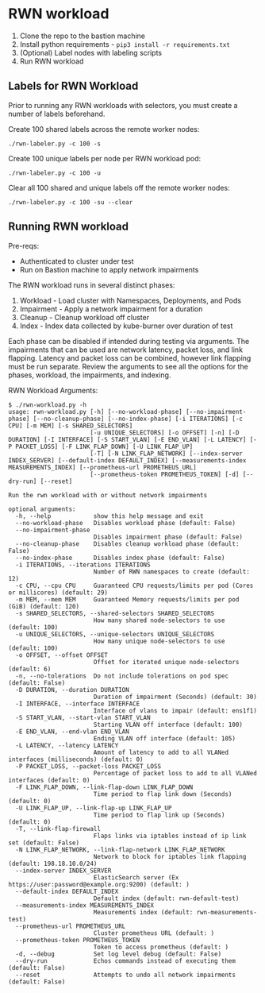 # RWN workload

1. Clone the repo to the bastion machine
2. Install python requirements - `pip3 install -r requirements.txt`
3. (Optional) Label nodes with labeling scripts
4. Run RWN workload

## Labels for RWN Workload

Prior to running any RWN workloads with selectors, you must create a number of labels beforehand.

Create 100 shared labels across the remote worker nodes:

```console
./rwn-labeler.py -c 100 -s
```

Create 100 unique labels per node per RWN workload pod:

```console
./rwn-labeler.py -c 100 -u
```

Clear all 100 shared and unique labels off the remote worker nodes:

```console
./rwn-labeler.py -c 100 -su --clear
```

## Running RWN workload

Pre-reqs:

* Authenticated to cluster under test
* Run on Bastion machine to apply network impairments

The RWN workload runs in several distinct phases:

1. Workload - Load cluster with Namespaces, Deployments, and Pods
2. Impairment - Apply a network impairment for a duration
3. Cleanup - Cleanup workload off cluster
4. Index - Index data collected by kube-burner over duration of test

Each phase can be disabled if intended during testing via arguments. The impairments that can be used are network latency, packet loss, and link flapping. Latency and packet loss can be combined, however link flapping must be run separate. Review the arguments to see all the options for the phases, workload, the impairments, and indexing.

RWN Workload Arguments:

```console
$ ./rwn-workload.py -h
usage: rwn-workload.py [-h] [--no-workload-phase] [--no-impairment-phase] [--no-cleanup-phase] [--no-index-phase] [-i ITERATIONS] [-c CPU] [-m MEM] [-s SHARED_SELECTORS]
                       [-u UNIQUE_SELECTORS] [-o OFFSET] [-n] [-D DURATION] [-I INTERFACE] [-S START_VLAN] [-E END_VLAN] [-L LATENCY] [-P PACKET_LOSS] [-F LINK_FLAP_DOWN] [-U LINK_FLAP_UP]
                       [-T] [-N LINK_FLAP_NETWORK] [--index-server INDEX_SERVER] [--default-index DEFAULT_INDEX] [--measurements-index MEASUREMENTS_INDEX] [--prometheus-url PROMETHEUS_URL]
                       [--prometheus-token PROMETHEUS_TOKEN] [-d] [--dry-run] [--reset]

Run the rwn workload with or without network impairments

optional arguments:
  -h, --help            show this help message and exit
  --no-workload-phase   Disables workload phase (default: False)
  --no-impairment-phase
                        Disables impairment phase (default: False)
  --no-cleanup-phase    Disables cleanup workload phase (default: False)
  --no-index-phase      Disables index phase (default: False)
  -i ITERATIONS, --iterations ITERATIONS
                        Number of RWN namespaces to create (default: 12)
  -c CPU, --cpu CPU     Guaranteed CPU requests/limits per pod (Cores or millicores) (default: 29)
  -m MEM, --mem MEM     Guaranteed Memory requests/limits per pod (GiB) (default: 120)
  -s SHARED_SELECTORS, --shared-selectors SHARED_SELECTORS
                        How many shared node-selectors to use (default: 100)
  -u UNIQUE_SELECTORS, --unique-selectors UNIQUE_SELECTORS
                        How many unique node-selectors to use (default: 100)
  -o OFFSET, --offset OFFSET
                        Offset for iterated unique node-selectors (default: 6)
  -n, --no-tolerations  Do not include tolerations on pod spec (default: False)
  -D DURATION, --duration DURATION
                        Duration of impairment (Seconds) (default: 30)
  -I INTERFACE, --interface INTERFACE
                        Interface of vlans to impair (default: ens1f1)
  -S START_VLAN, --start-vlan START_VLAN
                        Starting VLAN off interface (default: 100)
  -E END_VLAN, --end-vlan END_VLAN
                        Ending VLAN off interface (default: 105)
  -L LATENCY, --latency LATENCY
                        Amount of latency to add to all VLANed interfaces (milliseconds) (default: 0)
  -P PACKET_LOSS, --packet-loss PACKET_LOSS
                        Percentage of packet loss to add to all VLANed interfaces (default: 0)
  -F LINK_FLAP_DOWN, --link-flap-down LINK_FLAP_DOWN
                        Time period to flap link down (Seconds) (default: 0)
  -U LINK_FLAP_UP, --link-flap-up LINK_FLAP_UP
                        Time period to flap link up (Seconds) (default: 0)
  -T, --link-flap-firewall
                        Flaps links via iptables instead of ip link set (default: False)
  -N LINK_FLAP_NETWORK, --link-flap-network LINK_FLAP_NETWORK
                        Network to block for iptables link flapping (default: 198.18.10.0/24)
  --index-server INDEX_SERVER
                        ElasticSearch server (Ex https://user:password@example.org:9200) (default: )
  --default-index DEFAULT_INDEX
                        Default index (default: rwn-default-test)
  --measurements-index MEASUREMENTS_INDEX
                        Measurements index (default: rwn-measurements-test)
  --prometheus-url PROMETHEUS_URL
                        Cluster prometheus URL (default: )
  --prometheus-token PROMETHEUS_TOKEN
                        Token to access prometheus (default: )
  -d, --debug           Set log level debug (default: False)
  --dry-run             Echos commands instead of executing them (default: False)
  --reset               Attempts to undo all network impairments (default: False)
```
